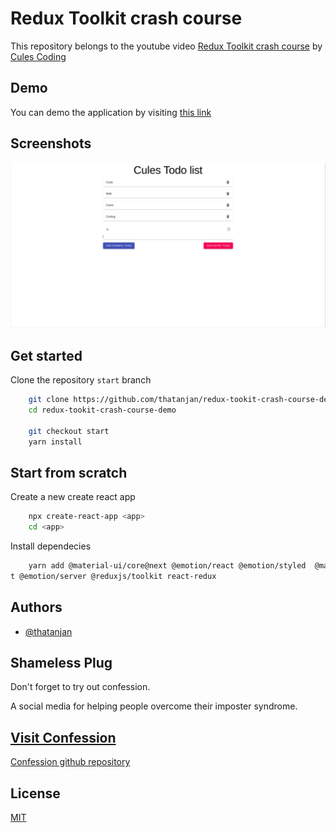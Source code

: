 # Redux Toolkit crash course

This repository belongs to the youtube video [Redux Toolkit crash course](https://youtu.be/rSa8sUC8m_4) by [Cules Coding](https://www.youtube.com/channel/UCBaGowNYTUsm3IDaHbLRMYw?sub_confirmation=1)

## Demo

You can demo the application by visiting [this link](https://redux-tookit-crash-course-demo.vercel.app/)

## Screenshots

![App Screenshot](https://github.com/thatanjan/redux-tookit-crash-course-demo/blob/client/public/Screenshot.png)

## Get started

Clone the repository `start` branch

```bash
    git clone https://github.com/thatanjan/redux-tookit-crash-course-demo.git
    cd redux-tookit-crash-course-demo

    git checkout start
    yarn install
```

## Start from scratch

Create a new create react app

```bash
    npx create-react-app <app>
    cd <app>
```

Install dependecies

```bash
    yarn add @material-ui/core@next @emotion/react @emotion/styled  @material-ui/icons@nex
t @emotion/server @reduxjs/toolkit react-redux
```

## Authors

- [@thatanjan](https://www.github.com/)

## Shameless Plug

Don't forget to try out confession.

A social media for helping people overcome their imposter syndrome.

## [Visit Confession](https://con-fession.vercel.app/)

[ Confession github repository ](https://github.com/thatanjan/confession)

## License

[MIT](https://choosealicense.com/licenses/mit/)

